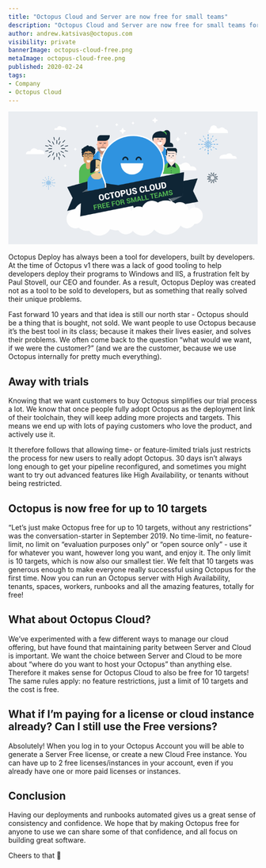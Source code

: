 ```yaml
---
title: "Octopus Cloud and Server are now free for small teams"
description: "Octopus Cloud and Server are now free for small teams for up to 10 deployment targets."
author: andrew.katsivas@octopus.com
visibility: private
bannerImage: octopus-cloud-free.png
metaImage: octopus-cloud-free.png
published: 2020-02-24
tags:
- Company
- Octopus Cloud
---
```


![Octopus Cloud and Server are free for small teams](octopus-cloud-free.png)

Octopus Deploy has always been a tool for developers, built by developers. At the time of Octopus v1 there was a lack of good tooling to help developers deploy their programs to Windows and IIS, a frustration felt by Paul Stovell, our CEO and founder. As a result, Octopus Deploy was created not as a tool to be sold to developers, but as something that really solved their unique problems.

Fast forward 10 years and that idea is still our north star - Octopus should be a thing that is bought, not sold. We want people to use Octopus because it’s the best tool in its class; because it makes their lives easier, and solves their problems. We often come back to the question “what would we want, if we were the customer?” (and we are the customer, because we use Octopus internally for pretty much everything).

## Away with trials

Knowing that we want customers to buy Octopus simplifies our trial process a lot. We know that once people fully adopt Octopus as the deployment link of their toolchain, they will keep adding more projects and targets. This means we end up with lots of paying customers who love the product, and actively use it.

It therefore follows that allowing time- or feature-limited trials just restricts the process for new users to really adopt Octopus. 30 days isn’t always long enough to get your pipeline reconfigured, and sometimes you might want to try out advanced features like High Availability, or tenants without being restricted.

## Octopus is now free for up to 10 targets

“Let’s just make Octopus free for up to 10 targets, without any restrictions” was the conversation-starter in September 2019. No time-limit, no feature-limit, no limit on “evaluation purposes only” or “open source only” - use it for whatever you want, however long you want, and enjoy it. The only limit is 10 targets, which is now also our smallest tier. We felt that 10 targets was generous enough to make everyone really successful using Octopus for the first time.
Now you can run an Octopus server with High Availability, tenants, spaces, workers, runbooks and all the amazing features, totally for free!

## What about Octopus Cloud?

We’ve experimented with a few different ways to manage our cloud offering, but have found that maintaining parity between Server and Cloud is important. We want the choice between Server and Cloud to be more about “where do you want to host your Octopus” than anything else. Therefore it makes sense for Octopus Cloud to also be free for 10 targets! The same rules apply: no feature restrictions, just a limit of 10 targets and the cost is free.

## What if I’m paying for a license or cloud instance already? Can I still use the Free versions?

Absolutely! When you log in to your Octopus Account you will be able to generate a Server Free license, or create a new Cloud Free instance. You can have up to 2 free licenses/instances in your account, even if you already have one or more paid licenses or instances.

## Conclusion

Having our deployments and runbooks automated gives us a great sense of consistency and confidence. We hope that by making Octopus free for anyone to use we can share some of that confidence, and all focus on building great software.

Cheers to that 🍻
